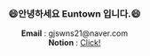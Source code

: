
<!--
**Euntown/Euntown** is a ✨ _special_ ✨ repository because its `README.md` (this file) appears on your GitHub profile.

Here are some ideas to get you started:

- 🔭 I’m currently working on ...
- 🌱 I’m currently learning ...
- 👯 I’m looking to collaborate on ...
- 🤔 I’m looking for help with ...
- 💬 Ask me about ...
- 📫 How to reach me: ...
- 😄 Pronouns: ...
- ⚡ Fun fact: ...
-->
<div align=center>
   <h3>
      😄안녕하세요 Euntown 입니다.😄

   </h3>
 </div>
 <div align=center>
 <p>
   <strong>Email</strong> : gjswns21@naver.com<br>
   <strong>Notion</strong> : <a href="https://www.notion.so/Develope-note-a6731cef45424734a526b875222b3b77">Click!<a>
 </p>
</div>

